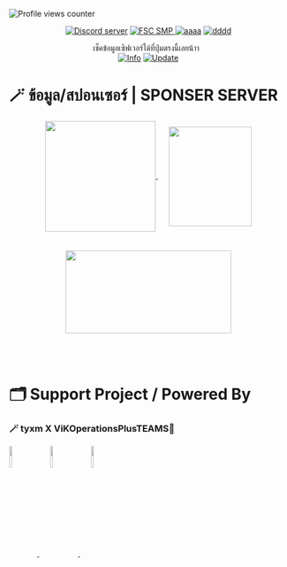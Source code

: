 ![Profile views counter](https://komarev.com/ghpvc/?username=pppekkungz&plastic&color=00E8FF)

<p align="center">
    <a href="https://discord.gg/9HFENuTPnm"><img src="https://img.shields.io/static/v1?style=for-the-badge&message=Discord&color=5865F2&logo=Discord&logoColor=FFFFFF&label=" alt="Discord server"/></a>
    <a href="https://www.youtube.com/hashtag/friendscraftsmp"><img src="https://img.shields.io/static/v1?style=for-the-badge&message=YouTube&color=FF0000&logo=YouTube&logoColor=FFFFFF&label=" alt="FSC SMP" />
    <a href="https://www.youtube.com/watch?v=UsnUbgpanw0"><img src="https://img.shields.io/static/v1?style=for-the-badge&message=Minecraft&color=62B47A&logo=Minecraft&logoColor=FFFFFF&label=" alt="aaaa" /></a>
    <a href="https://www.debian.org/"><img src="https://img.shields.io/static/v1?style=for-the-badge&message=Debian&color=A81D33&logo=Debian&logoColor=FFFFFF&label=" alt="dddd"></a>
        <br>
<div align="center">
        เช็คข้อมูลเซิฟเวอร์ได้ที่ปุ่มตรงนี้เลยน้าา
        <a>&nbsp;</a>
        <br>
<a href="https://github.com/PPekKunGz/FriendsCraft-SMP-SS2/blob/main/FriendsCraftSMPInfo.md"><img src="https://img.shields.io/appveyor/build/gruntjs/grunt?label=INFO%20SERVER&style=for-the-badge" alt="Info"/></a>
<a href="https://github.com/PPekKunGz/FriendsCraft-SMP-SS2/blob/main/FriendsCraftSMPLog.md"><img src="https://img.shields.io/nodeping/uptime/jkiwn052-ntpp-4lbb-8d45-ihew6d9ucoei?label=LAST%20UPDATE&style=for-the-badge" alt="Update"/></a> 
        
  </p>
</div>

# 🪄 ข้อมูล/สปอนเซอร์ | SPONSER SERVER
    
<div align="center">
<a target="_blank" href="https://www.youtube.com/hashtag/friendscraftsmp">
  <img src="https://cdn.discordapp.com/attachments/966293767546085419/966293860819013642/LOGOsmp.png" align="center" width="200" height="200" />
</a>
    <a>&nbsp;&nbsp;&nbsp;&nbsp;</a>
<a target="_blank" href="https://www.twitch.tv/ununyy12">
  <img src="https://cdn.discordapp.com/attachments/965961062610509867/980457577999650816/dad.png" align="center" width="150" height="180" />
</a>
  <br><br><br>
<a target="_blank" href="https://www.facebook.com/limitrack.thailand">
  <img src="https://cdn.discordapp.com/attachments/966293767546085419/969954022045921300/pr_limitrack_is_your_baremetal_w500x281.jpg" align="center" width="300" height="150" />
</a>
</div>    

<br>
<br>
<br>

# 🗂️ Support Project / Powered By


### 🪄 tyxm X ViKOperationsPlusTEAMS🧪

<div align="left">
<a target="_blank" href="https://github.com/PPekKunGz">
  <img src="https://avatars.githubusercontent.com/u/54957742?v=4" align="center" width="10%" />
</a>
    <a>&nbsp;&nbsp;&nbsp;&nbsp;</a>
<a target="_blank" href="https://github.com/LoQqvEe">
  <img src="https://avatars.githubusercontent.com/u/39002153?v=4" align="center" width="10%" />
    <a>&nbsp;&nbsp;&nbsp;&nbsp;</a>
<a target="_blank" href="https://github.com/tyxmn">
  <img src="https://avatars.githubusercontent.com/u/43444421?v=4" align="center" width="10%" />
</a>
</a>
</div> 
